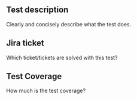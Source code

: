 ## Test description

Clearly and concisely describe what the test does.

## Jira ticket

Which ticket/tickets are solved with this test?

## Test Coverage

How much is the test coverage?
